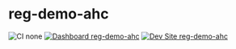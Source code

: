 # reg-demo-ahc

![CI none](https://img.shields.io/badge/ci-none-orange.svg)
[![Dashboard reg-demo-ahc](https://img.shields.io/badge/dashboard-reg_demo_ahc-yellow.svg)](https://dashboard.pantheon.io/sites/c1d891d7-79b9-46c1-96e5-8cfd03724b62#dev/code)
[![Dev Site reg-demo-ahc](https://img.shields.io/badge/site-reg_demo_ahc-blue.svg)](http://dev-reg-demo-ahc.pantheonsite.io/)
